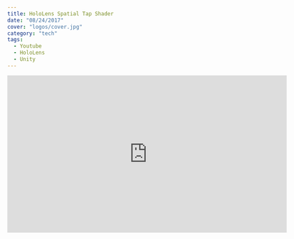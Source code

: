 ```yaml
---
title: HoloLens Spatial Tap Shader
date: "08/24/2017"
cover: "logos/cover.jpg"
category: "tech"
tags:
  - Youtube
  - HoloLens
  - Unity
---
```


<iframe type="text/html" width="640" height="360" src="https://www.youtube.com/embed/X09NcYFWozE?autoplay=0" frameborder="0"></iframe>

